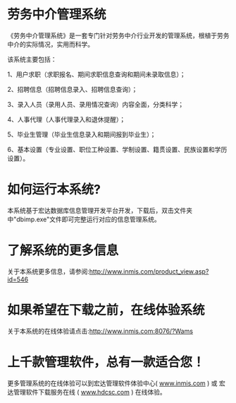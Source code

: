 # 劳务中介管理系统

《劳务中介管理系统》是一套专门针对劳务中介行业开发的管理系统，根植于劳务中介的实际情况，实用而科学。

该系统主要包括：

1、用户求职（求职报名、期间求职信息查询和期间未录取信息）；

2、招聘信息（招聘信息录入、招聘信息查询）；

3、录入人员（录用人员、录用情况查询）内容全面，分类科学；

4、人事代理（人事代理录入和退休提醒）；

5、毕业生管理（毕业生信息录入和期间报到毕业生）；

6、基本设置（专业设置、职位工种设置、学制设置、籍贯设置、民族设置和学历设置）。





# 如何运行本系统?

本系统基于宏达数据库信息管理开发平台开发，下载后，双击文件夹中"dbimp.exe"文件即可完整运行对应的信息管理系统。

# 了解系统的更多信息

关于本系统更多信息，请参阅:http://www.inmis.com/product_view.asp?id=546

# 如果希望在下载之前，在线体验系统

关于本系统的在线体验请点击:http://www.inmis.com:8076/?Wams

# 上千款管理软件，总有一款适合您！

更多管理系统的在线体验可以到宏达管理软件体验中心( www.inmis.com ) 或 宏达管理软件下载服务在线 ( www.hdcsc.com ) 在线体验。

